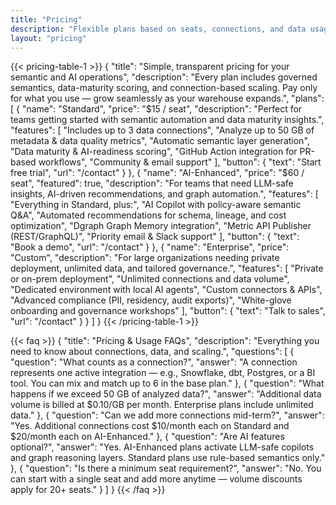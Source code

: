 ```yaml
---
title: "Pricing"
description: "Flexible plans based on seats, connections, and data usage."
layout: "pricing"
---
```


{{< pricing-table-1 >}}
{
    "title": "Simple, transparent pricing for your semantic and AI operations",
    "description": "Every plan includes governed semantics, data-maturity scoring, and connection-based scaling. Pay only for what you use — grow seamlessly as your warehouse expands.",
    "plans": [
        {
            "name": "Standard",
            "price": "$15 / seat",
            "description": "Perfect for teams getting started with semantic automation and data maturity insights.",
            "features": [
                "Includes up to 3 data connections",
                "Analyze up to 50 GB of metadata & data quality metrics",
                "Automatic semantic layer generation",
                "Data maturity & AI-readiness scoring",
                "GitHub Action integration for PR-based workflows",
                "Community & email support"
            ],
            "button": {
                "text": "Start free trial",
                "url": "/contact"
            }
        },
        {
            "name": "AI-Enhanced",
            "price": "$60 / seat",
            "featured": true,
            "description": "For teams that need LLM-safe insights, AI-driven recommendations, and graph automation.",
            "features": [
                "Everything in Standard, plus:",
                "AI Copilot with policy-aware semantic Q&A",
                "Automated recommendations for schema, lineage, and cost optimization",
                "Dgraph Graph Memory integration",
                "Metric API Publisher (REST/GraphQL)",
                "Priority email & Slack support"
            ],
            "button": {
                "text": "Book a demo",
                "url": "/contact"
            }
        },
        {
            "name": "Enterprise",
            "price": "Custom",
            "description": "For large organizations needing private deployment, unlimited data, and tailored governance.",
            "features": [
                "Private or on-prem deployment",
                "Unlimited connections and data volume",
                "Dedicated environment with local AI agents",
                "Custom connectors & APIs",
                "Advanced compliance (PII, residency, audit exports)",
                "White-glove onboarding and governance workshops"
            ],
            "button": {
                "text": "Talk to sales",
                "url": "/contact"
            }
        }
    ]
}
{{< /pricing-table-1 >}}

{{< faq >}}
{
    "title": "Pricing & Usage FAQs",
    "description": "Everything you need to know about connections, data, and scaling.",
    "questions": [
        {
            "question": "What counts as a connection?",
            "answer": "A connection represents one active integration — e.g., Snowflake, dbt, Postgres, or a BI tool. You can mix and match up to 6 in the base plan."
        },
        {
            "question": "What happens if we exceed 50 GB of analyzed data?",
            "answer": "Additional data volume is billed at $0.10/GB per month. Enterprise plans include unlimited data."
        },
        {
            "question": "Can we add more connections mid-term?",
            "answer": "Yes. Additional connections cost $10/month each on Standard and $20/month each on AI-Enhanced."
        },
        {
            "question": "Are AI features optional?",
            "answer": "Yes. AI-Enhanced plans activate LLM-safe copilots and graph reasoning layers. Standard plans use rule-based semantics only."
        },
        {
            "question": "Is there a minimum seat requirement?",
            "answer": "No. You can start with a single seat and add more anytime — volume discounts apply for 20+ seats."
        }
    ]
}
{{< /faq >}}
